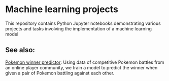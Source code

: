 # Machine learning projects
This repository contains Python Jupyter notebooks demonstrating various projects and tasks involving the implementation of a machine learning model

## See also:

[Pokemon winner predictor](https://github.com/vuhcl/Pokemon-predictor): Using data of competitive Pokemon battles from an online player community, we train a model to predict the winner when given a pair of Pokemon battling against each other.
